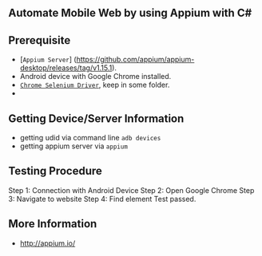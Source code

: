 ## Automate Mobile Web by using Appium with C#

## Prerequisite
- [`Appium Server`] (https://github.com/appium/appium-desktop/releases/tag/v1.15.1).
- Android device with Google Chrome installed.
- [`Chrome Selenium Driver`](https://chromedriver.storage.googleapis.com/index.html?path=79.0.3945.36/), keep in some folder.
- 

## Getting Device/Server Information
- getting udid via command line `adb devices`
- getting appium server via `appium`

## Testing Procedure
Step 1: Connection with Android Device
Step 2: Open Google Chrome
Step 3: Navigate to website
Step 4: Find element
Test passed.

## More Information
- http://appium.io/